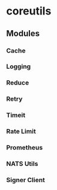 # coreutils

## Modules

### Cache

### Logging

### Reduce

### Retry

### Timeit

### Rate Limit

### Prometheus

### NATS Utils

### Signer Client